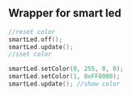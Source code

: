 ## Wrapper for smart led

```c
//reset color
smartLed.off();
smartLed.update();
//sset color

smartLed.setColor(0, 255, 0, 0);
smartLed.setColor(1, 0xFF0000);
smartLed.update(); //show color
```
